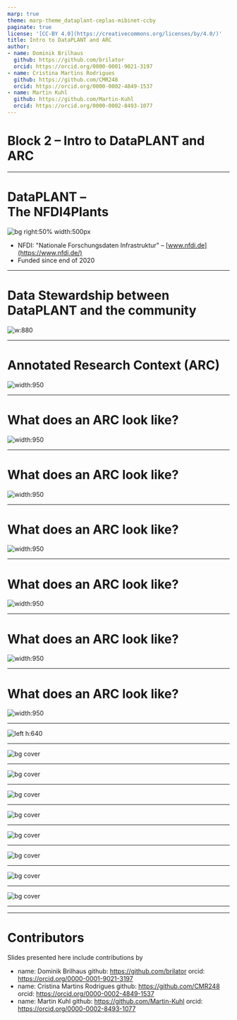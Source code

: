 ```yaml
---
marp: true
theme: marp-theme_dataplant-ceplas-mibinet-ccby
paginate: true
license: '[CC-BY 4.0](https://creativecommons.org/licenses/by/4.0/)'
title: Intro to DataPLANT and ARC
author:
- name: Dominik Brilhaus
  github: https://github.com/brilator
  orcid: https://orcid.org/0000-0001-9021-3197
- name: Cristina Martins Rodrigues
  github: https://github.com/CMR248
  orcid: https://orcid.org/0000-0002-4849-1537
- name: Martin Kuhl
  github: https://github.com/Martin-Kuhl
  orcid: https://orcid.org/0000-0002-8493-1077
---
```


# Block 2 &ndash; Intro to DataPLANT and ARC

---

# DataPLANT &ndash; <br>The NFDI4Plants

![bg right:50% width:500px](./../../images/dataplant-taskareas.svg)

- NFDI: "Nationale Forschungsdaten Infrastruktur" &ndash; [www.nfdi.de](https://www.nfdi.de/)
- Funded since end of 2020

---

# Data Stewardship between DataPLANT and the community  <!-- fit -->

![w:880](././../../images/dataplant-collaborationceplas-mibinet.drawio.png)

---

# Annotated Research Context (ARC)

![width:950](./../../images/arc-datacentricintegration-img1.png)

---

# What does an ARC look like?

![width:950](./../../images/arc-fillwithdata-seq1.png)

---

# What does an ARC look like?

![width:950](./../../images/arc-fillwithdata-seq2.png)

---

# What does an ARC look like?

![width:950](./../../images/arc-fillwithdata-seq3.png)

---

# What does an ARC look like?

![width:950](./../../images/arc-fillwithdata-seq4.png)

---

# What does an ARC look like?

![width:950](./../../images/arc-fillwithdata-seq5.png)

---

# What does an ARC look like?

![width:950](./../../images/arc-fillwithdata-seq6.png)

---

![left h:640](./../../images/user-challenges-002.svg)

---

![bg cover](./../../images/dataplant-bigpicture-seq1.png)

---

![bg cover](./../../images/dataplant-bigpicture-seq2.png)

---

![bg cover](./../../images/dataplant-bigpicture-seq3.png)

---

![bg cover](./../../images/dataplant-bigpicture-seq4.png)

---

![bg cover](./../../images/dataplant-bigpicture-seq5.png)

---

![bg cover](./../../images/dataplant-bigpicture-seq6.png)

---

![bg cover](./../../images/dataplant-bigpicture-seq7.png)

---

![bg cover](./../../images/dataplant-bigpicture-seq8.png)

---

---

# Contributors

Slides presented here include contributions by

- name: Dominik Brilhaus
  github: https://github.com/brilator
  orcid: https://orcid.org/0000-0001-9021-3197
- name: Cristina Martins Rodrigues
  github: https://github.com/CMR248
  orcid: https://orcid.org/0000-0002-4849-1537
- name: Martin Kuhl
  github: https://github.com/Martin-Kuhl
  orcid: https://orcid.org/0000-0002-8493-1077

